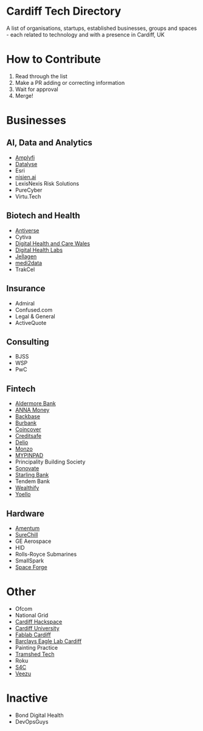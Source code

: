 # Cardiff Tech Directory
A list of organisations, startups, established businesses, groups and spaces - each related to technology and with a presence in Cardiff, UK

# How to Contribute

1. Read through the list
2. Make a PR adding or correcting information
3. Wait for approval
4. Merge!

# Businesses

## AI, Data and Analytics

* [Amplyfi](https://amplyfi.com)
* [Datalyse](https://datalyse.io/)
* Esri
* [nisien.ai](https://nisien.ai/)
* LexisNexis Risk Solutions
* PureCyber
* Virtu.Tech

## Biotech and Health

* [Antiverse](https://www.antiverse.io)
* Cytiva
* [Digital Health and Care Wales](https://dhcw.nhs.wales/)
* [Digital Health Labs](https://digitalhealthlabs.com/)
* [Jellagen](https://jellagen.co.uk/)
* [medi2data](https://www.medi2data.com/)
* TrakCel

## Insurance

* Admiral
* Confused.com
* Legal & General
* ActiveQuote

## Consulting

* BJSS
* WSP
* PwC

## Fintech

* [Aldermore Bank](https://www.aldermore.co.uk/)
* [ANNA Money](https://anna.money/)
* [Backbase](https://www.backbase.com/)
* [Burbank](https://www.burbankdev.co.uk/)
* [Coincover](https://www.coincover.com/)
* [Creditsafe](https://www.creditsafe.com/)
* [Delio](https://www.deliogroup.com/)
* [Monzo](https://monzo.com/)
* [MYPINPAD](https://www.mypinpad.com/)
* Principality Building Society
* [Sonovate](https://www.sonovate.com/)
* [Starling Bank](https://www.starlingbank.com/)
* Tendem Bank
* [Wealthify](https://www.wealthify.com/)
* [Yoello](https://www.yoello.com/)

## Hardware

* [Amentum](https://www.amentum.com/)
* [SureChill](https://surechill.com/)
* GE Aerospace
* HID
* Rolls-Royce Submarines
* SmallSpark
* [Space Forge](https://www.spaceforge.com/)

# Other

* Ofcom
* National Grid
* [Cardiff Hackspace](https://cardiffhackspace.co.uk/)
* [Cardiff University](https://www.cardiff.ac.uk/)
* [Fablab Cardiff](https://www.fablabcardiff.com/)
* [Barclays Eagle Lab Cardiff](https://labs.uk.barclays/locations/cardiff/)
* Painting Practice
* [Tramshed Tech](https://www.tramshedtech.co.uk/)
* Roku
* [S4C](https://www.s4c.cymru/en)
* [Veezu](https://www.veezu.co.uk/)

# Inactive

* Bond Digital Health
* DevOpsGuys

